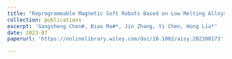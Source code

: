 ```yaml
---
title: "Reprogrammable Magnetic Soft Robots Based on Low Melting Alloys"
collection: publications
excerpt: 'Gangsheng Chen#, Biao Ma#*, Jin Zhang, Yi Chen, Hong Liu*'
date: 2023-07
paperurl: 'https://onlinelibrary.wiley.com/doi/10.1002/aisy.202300173'

---
```

